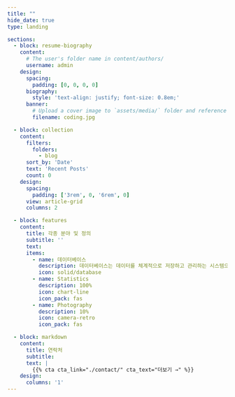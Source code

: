 ```yaml
---
title: ""
hide_date: true
type: landing

sections:
  - block: resume-biography
    content:
      # The user's folder name in content/authors/
      username: admin
    design:
      spacing:
        padding: [0, 0, 0, 0]
      biography:
        style: 'text-align: justify; font-size: 0.8em;'
      banner:
        # Upload a cover image to `assets/media/` folder and reference its filename here (optional)
        filename: coding.jpg

  - block: collection
    content:
      filters:
        folders:
          - blog
      sort_by: 'Date'
      text: 'Recent Posts'
      count: 0
    design:
      spacing:
        padding: ['3rem', 0, '6rem', 0]
      view: article-grid
      columns: 2

  - block: features
    content:
      title: 각종 분야 및 정의
      subtitle: ''
      text: 
      items:
        - name: 데이터베이스
          description: 데이터베이스는 데이터를 체계적으로 저장하고 관리하는 시스템으로, 여러 사용자와 응용 프로그램이 효율적으로 데이터를 생성, 조회, 수정 및 삭제할 수 있도록 돕습니다.
          icon: solid/database
        - name: Statistics
          description: 100%
          icon: chart-line
          icon_pack: fas
        - name: Photography
          description: 10%
          icon: camera-retro
          icon_pack: fas

  - block: markdown
    content:
      title: 연락처
      subtitle:
      text: |
        {{% cta cta_link="./contact/" cta_text="더보기 →" %}}
    design:
      columns: '1'
---
```

